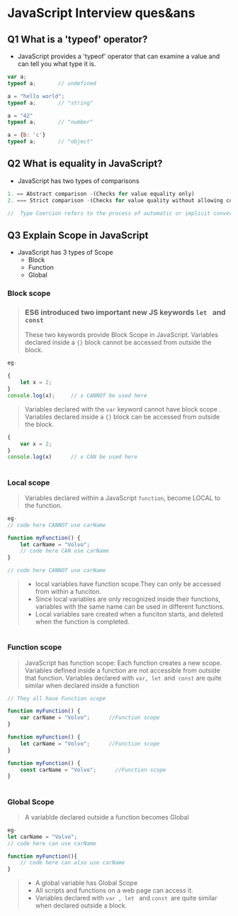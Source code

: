 # JavaScript Interview ques&ans

## Q1 What is a 'typeof' operator? 
- JavaScript provides a 'typeof' operator that can examine a value and can tell you what type it is.
```js
var a;
typeof a;       // undefined

a = "hello world";
typeof a;       // "string"

a = "42"
typeof a;       // "number"

a = {b: 'c'}
typeof a;       // "object"
```

## Q2 What is equality in JavaScript? 
 - JavaScript has two types of comparisons
 ```js
 1. == Abstract comparison -(Checks for value equality only)
 2. === Strict comparison -(Checks for value quality without allowing coercion)

//  Type Coercion refers to the process of automatic or implicit conversion of values from one data type to another. 
 ```

 ## Q3 Explain Scope in JavaScript
  - JavaScript has 3 types of Scope
    - Block
    - Function 
    - Global

### Block scope
>  ### ES6 introduced two important new JS keywords ```let ``` and ```const```
> These two keywords provide Block Scope in JavaScript.
>Variables declared inside a ```{}``` block cannot be accessed from outside the block.
```js
eg-

{
    let x = 2;
}
console.log(x);     // x CANNOT be used here  
```

> Variables declared with the ```var``` keyword cannot have block scope .  
>Variables declared inside a ```{}``` block can be accessed from outside the block.

```js
{
    var x = 2;
}
console.log(x)      // x CAN be used here
```
# 
### Local scope
> Variables declared within a JavaScript ```function```, become LOCAL to the function.

```js
eg-
// code here CANNOT use carName

function myFunction() {
    let carName = "Volvo";
    // code here CAN use carName
}

// code here CANNOT use carName
```
> - local variables have function scope.They can only be accessed from within a funciton.
> - Since local variables are only recognized inside their functions, variables with the same name can be used in different functions.
> - Local variables sare created when a funciton starts, and deleted when the function is completed.

#

### Function scope
> JavaScript has function scope: Each function creates a new scope.
> Variables defined inside a function are not accessible from outside that function.
> Variables declared with ```var, let ```and``` const``` are quite similar when declared inside a function

```js 
// They all have Function scope

function myFunction() {
    var carName = "Volvo";      //Function scope
}

function myFunction() {
    let carName = "Volvo";      //Function scope
}

function myFunction() {
    const carName = "Volvo";      //Function scope
}
```

#

### Global Scope
> A variablde declared outside a function becomes Global

```js
eg- 
let carName = "Volvo";
// code here can use carName

function myFunction(){
    // code here can also use carName
}

```

>- A global variable has Global Scope
>- All scripts and functions on a web page can access it.
> - Variables declared with ```var , let ``` and ```const ```are quite similar when declared outside a block.
